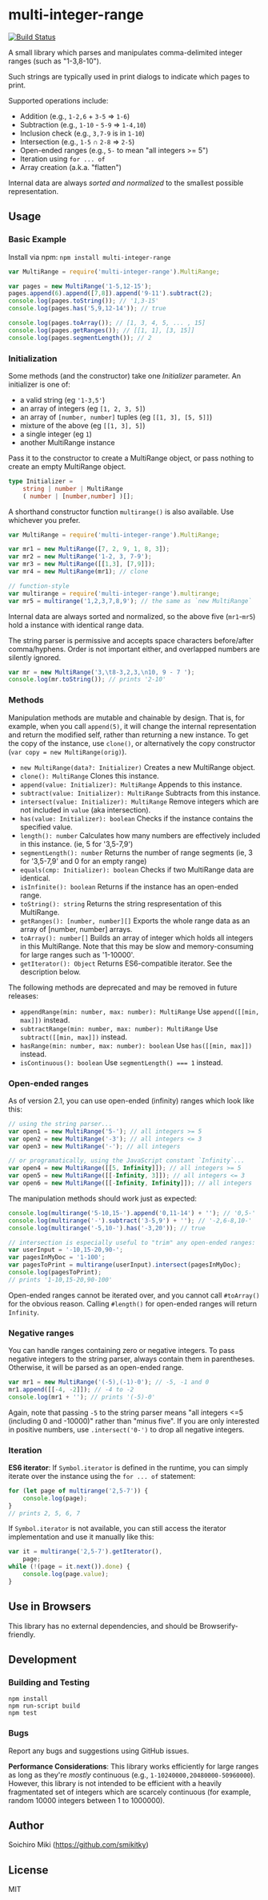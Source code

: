 # multi-integer-range

[![Build Status](https://travis-ci.org/smikitky/node-multi-integer-range.svg?branch=master)](https://travis-ci.org/smikitky/node-multi-integer-range)

A small library which parses and manipulates comma-delimited integer ranges (such as "1-3,8-10").

Such strings are typically used in print dialogs to indicate which pages to print.

Supported operations include:

- Addition (e.g., `1-2,6` + `3-5` => `1-6`)
- Subtraction (e.g., `1-10` - `5-9` => `1-4,10`)
- Inclusion check (e.g., `3,7-9` is in `1-10`)
- Intersection (e.g., `1-5` ∩ `2-8` => `2-5`)
- Open-ended ranges (e.g., `5-` to mean "all integers >= 5")
- Iteration using `for ... of`
- Array creation (a.k.a. "flatten")

Internal data are always *sorted and normalized* to the smallest possible
representation.

## Usage

### Basic Example

Install via npm: `npm install multi-integer-range`

```js
var MultiRange = require('multi-integer-range').MultiRange;

var pages = new MultiRange('1-5,12-15');
pages.append(6).append([7,8]).append('9-11').subtract(2);
console.log(pages.toString()); // '1,3-15'
console.log(pages.has('5,9,12-14')); // true

console.log(pages.toArray()); // [1, 3, 4, 5, ... , 15]
console.log(pages.getRanges()); // [[1, 1], [3, 15]]
console.log(pages.segmentLength()); // 2
```

### Initialization

Some methods (and the constructor) take one *Initializer* parameter.
An initializer is one of:

- a valid string (eg `'1-3,5'`)
- an array of integers (eg `[1, 2, 3, 5]`)
- an array of `[number, number]` tuples (eg `[[1, 3], [5, 5]]`)
- mixture of the above (eg `[[1, 3], 5]`)
- a single integer (eg `1`)
- another MultiRange instance

Pass it to the constructor to create a MultiRange object,
or pass nothing to create an empty MultiRange object.

```ts
type Initializer =
    string | number | MultiRange
    ( number | [number,number] )[];
```

A shorthand constructor function `multirange()` is also available.
Use whichever you prefer.

```js
var MultiRange = require('multi-integer-range').MultiRange;

var mr1 = new MultiRange([7, 2, 9, 1, 8, 3]);
var mr2 = new MultiRange('1-2, 3, 7-9');
var mr3 = new MultiRange([[1,3], [7,9]]);
var mr4 = new MultiRange(mr1); // clone

// function-style
var multirange = require('multi-integer-range').multirange;
var mr5 = multirange('1,2,3,7,8,9'); // the same as `new MultiRange`
```

Internal data are always sorted and normalized,
so the above five (`mr1`-`mr5`) hold a instance with identical range data.

The string parser is permissive and accepts space characters
before/after comma/hyphens. Order is not important either, and
overlapped numbers are silently ignored.

```js
var mr = new MultiRange('3,\t8-3,2,3,\n10, 9 - 7 ');
console.log(mr.toString()); // prints '2-10'
```

### Methods

Manipulation methods are mutable and chainable by design.
That is, for example, when you call `append(5)`, it will change
the internal representation and return the modified self,
rather than returning a new instance.
To get the copy of the instance, use `clone()`, or alternatively the copy constructor (`var copy = new MultiRange(orig)`).

- `new MultiRange(data?: Initializer)` Creates a new MultiRange object.
- `clone(): MultiRange` Clones this instance.
- `append(value: Initializer): MultiRange` Appends to this instance.
- `subtract(value: Initializer): MultiRange` Subtracts from this instance.
- `intersect(value: Initializer): MultiRange` Remove integers which are not included in `value` (aka intersection).
- `has(value: Initializer): boolean` Checks if the instance contains the specified value.
- `length(): number` Calculates how many numbers are effectively included in this instance. (ie, 5 for '3,5-7,9')
- `segmentLength(): number` Returns the number of range segments (ie, 3 for '3,5-7,9' and 0 for an empty range)
- `equals(cmp: Initializer): boolean` Checks if two MultiRange data are identical.
- `isInfinite(): boolean` Returns if the instance has an open-ended range.
- `toString(): string` Returns the string respresentation of this MultiRange.
- `getRanges(): [number, number][]` Exports the whole range data as an array of [number, number] arrays.
- `toArray(): number[]` Builds an array of integer which holds all integers in this MultiRange. Note that this may be slow and memory-consuming for large ranges such as '1-10000'.
- `getIterator(): Object` Returns ES6-compatible iterator. See the description below.

The following methods are deprecated and may be removed in future releases:

- `appendRange(min: number, max: number): MultiRange` Use `append([[min, max]])` instead.
- `subtractRange(min: number, max: number): MultiRange` Use `subtract([[min, max]])` instead.
- `hasRange(min: number, max: number): boolean` Use `has([[min, max]])` instead.
- `isContinuous(): boolean` Use `segmentLength() === 1` instead.

### Open-ended ranges

As of version 2.1, you can use open-ended (infinity) ranges which look like this:

```js
// using the string parser...
var open1 = new MultiRange('5-'); // all integers >= 5
var open2 = new MultiRange('-3'); // all integers <= 3
var open3 = new MultiRange('-'); // all integers

// or programatically, using the JavaScript constant `Infinity`...
var open4 = new MultiRange([[5, Infinity]]); // all integers >= 5
var open5 = new MultiRange([[-Infinity, 3]]); // all integers <= 3
var open6 = new MultiRange([[-Infinity, Infinity]]); // all integers
```

The manipulation methods should work just as expected:

```js
console.log(multirange('5-10,15-').append('0,11-14') + ''); // '0,5-'
console.log(multirange('-').subtract('3-5,9') + ''); // '-2,6-8,10-'
console.log(multirange('-5,10-').has('-3,20')); // true

// intersection is especially useful to "trim" any open-ended ranges:
var userInput = '-10,15-20,90-';
var pagesInMyDoc = '1-100';
var pagesToPrint = multirange(userInput).intersect(pagesInMyDoc);
console.log(pagesToPrint);
// prints '1-10,15-20,90-100'
```

Open-ended ranges cannot be iterated over, and you cannot call `#toArray()` for the obvious reason. Calling `#length()` for open-ended ranges will return `Infinity`.

### Negative ranges

You can handle ranges containing zero or negative integers.
To pass negative integers to the string parser, always contain them in parentheses.
Otherwise, it will be parsed as an open-ended range.

```js
var mr1 = new MultiRange('(-5),(-1)-0'); // -5, -1 and 0
mr1.append([[-4, -2]]); // -4 to -2
console.log(mr1 + ''); // prints '(-5)-0'
```

Again, note that passing `-5` to the string parser means
"all integers <=5 (including 0 and -10000)" rather than "minus five".
If you are only interested in positive numbers, use
`.intersect('0-')` to drop all negative integers.

### Iteration

**ES6 iterator**: If `Symbol.iterator` is defined in the runtime,
you can simply iterate over the instance using the `for ... of` statement:

```js
for (let page of multirange('2,5-7')) {
    console.log(page);
}
// prints 2, 5, 6, 7
```

If `Symbol.iterator` is not available, you can still access the iterator
implementation and use it manually like this:

```js
var it = multirange('2,5-7').getIterator(),
    page;
while (!(page = it.next()).done) {
    console.log(page.value);
}
```

## Use in Browsers

This library has no external dependencies, and should be Browserify-friendly.

## Development

### Building and Testing

```
npm install
npm run-script build
npm test
```

### Bugs

Report any bugs and suggestions using GitHub issues.

**Performance Considerations**: This library works efficiently for large ranges as long as they're *mostly* continuous (e.g., `1-10240000,20480000-50960000`). However, this library is not intended to be efficient with a heavily fragmentated set of integers which are scarcely continuous (for example, random 10000 integers between 1 to 1000000).

## Author

Soichiro Miki (https://github.com/smikitky)

## License

MIT
